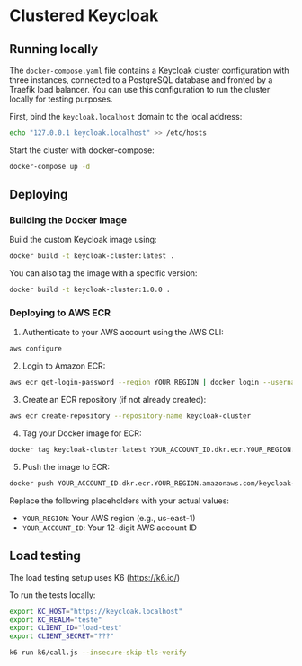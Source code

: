 # Clustered Keycloak

## Running locally

The `docker-compose.yaml` file contains a Keycloak cluster configuration with three instances, connected to a PostgreSQL database and fronted by a Traefik load balancer.
You can use this configuration to run the cluster locally for testing purposes.

First, bind the `keycloak.localhost` domain to the local address:

```bash
echo "127.0.0.1 keycloak.localhost" >> /etc/hosts
```

Start the cluster with docker-compose:

```bash
docker-compose up -d
```

## Deploying

### Building the Docker Image

Build the custom Keycloak image using:

```bash
docker build -t keycloak-cluster:latest .
```

You can also tag the image with a specific version:

```bash
docker build -t keycloak-cluster:1.0.0 .
```

### Deploying to AWS ECR

1. Authenticate to your AWS account using the AWS CLI:

```bash
aws configure
```

2. Login to Amazon ECR:

```bash
aws ecr get-login-password --region YOUR_REGION | docker login --username AWS --password-stdin YOUR_ACCOUNT_ID.dkr.ecr.YOUR_REGION.amazonaws.com
```

3. Create an ECR repository (if not already created):

```bash
aws ecr create-repository --repository-name keycloak-cluster
```

4. Tag your Docker image for ECR:

```bash
docker tag keycloak-cluster:latest YOUR_ACCOUNT_ID.dkr.ecr.YOUR_REGION.amazonaws.com/keycloak-cluster:latest
```

5. Push the image to ECR:

```bash
docker push YOUR_ACCOUNT_ID.dkr.ecr.YOUR_REGION.amazonaws.com/keycloak-cluster:latest
```

Replace the following placeholders with your actual values:
- `YOUR_REGION`: Your AWS region (e.g., us-east-1)
- `YOUR_ACCOUNT_ID`: Your 12-digit AWS account ID

## Load testing

The load testing setup uses K6 (https://k6.io/)

To run the tests locally:

```bash
export KC_HOST="https://keycloak.localhost"
export KC_REALM="teste"
export CLIENT_ID="load-test"
export CLIENT_SECRET="???" 

k6 run k6/call.js --insecure-skip-tls-verify
```